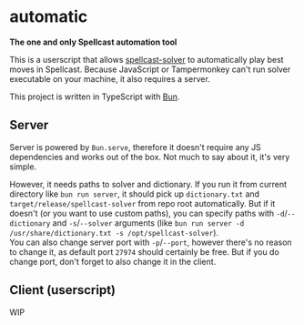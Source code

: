 # automatic

**The one and only Spellcast automation tool**

This is a userscript that allows [spellcast-solver](..) to automatically play best moves in Spellcast.
Because JavaScript or Tampermonkey can't run solver executable on your machine, it also requires a server.

This project is written in TypeScript with [Bun](https://bun.sh).

## Server

Server is powered by `Bun.serve`, therefore it doesn't require any JS dependencies and works out of the box.
Not much to say about it, it's very simple.

However, it needs paths to solver and dictionary.
If you run it from current directory like `bun run server`, it should pick up `dictionary.txt` and `target/release/spellcast-solver` from repo root automatically.
But if it doesn't (or you want to use custom paths), you can specify paths with `-d`/`--dictionary` and `-s`/`--solver` arguments (like `bun run server -d /usr/share/dictionary.txt -s /opt/spellcast-solver`).  
You can also change server port with `-p`/`--port`, however there's no reason to change it, as default port `27974` should certainly be free.
But if you do change port, don't forget to also change it in the client.

## Client (userscript)

WIP
